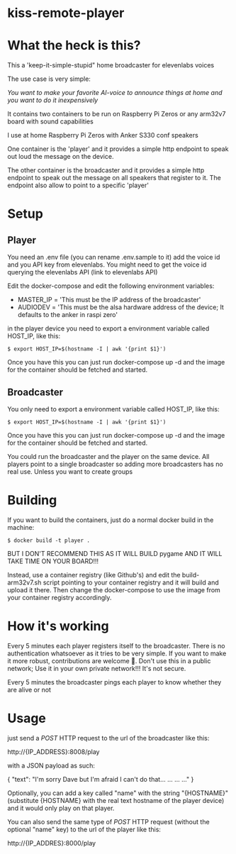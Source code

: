 kiss-remote-player
=====

# What the heck is this?

This a 'keep-it-simple-stupid" home broadcaster for elevenlabs voices

The use case is very simple: 

*You want to make your favorite AI-voice to announce things at home and you want to do it inexpensively*

It contains two containers to be run on Raspberry Pi Zeros or any arm32v7 board with sound capabilities

I use at home Raspberry Pi Zeros with Anker S330 conf speakers

One container is the 'player' and it provides a simple http endpoint to speak out loud the message on the device.

The other container is the broadcaster and it provides a simple http endpoint to speak out the message on all speakers that register to it. The endpoint also allow to point to a specific 'player'

# Setup

## Player

You need an .env file (you can rename .env.sample to it) add the voice id and you API key from elevenlabs. You might
need to get the voice id querying the elevenlabs API (link to elevenlabs API)

Edit the docker-compose and edit the following environment variables:

- MASTER_IP = 'This must be the IP address of the broadcaster'
- AUDIODEV = 'This must be the alsa hardware address of the device; It defaults to the anker in raspi zero'

in the player device you need to export a environment variable called HOST_IP, like this:

```
$ export HOST_IP=$(hostname -I | awk '{print $1}')
```

Once you have this you can just run docker-compose up -d and the image for the container should be fetched and started.

## Broadcaster

You only need to export a environment variable called HOST_IP, like this:

```
$ export HOST_IP=$(hostname -I | awk '{print $1}')
```

Once you have this you can just run docker-compose up -d and the image for the container should be fetched and started.

You could run the broadcaster and the player on the same device. All players point to a single broadcaster so adding more broadcasters has no real use. 
Unless you want to create groups

# Building

If you want to build the containers, just do a normal docker build in the machine:

```
$ docker build -t player .
```

BUT I DON'T RECOMMEND THIS AS IT WILL BUILD pygame AND IT WILL TAKE TIME ON YOUR BOARD!!!

Instead, use a container registry (like Github's) and edit the build-arm32v7.sh script pointing to your container registry and it will build and upload it there. Then change the docker-compose to use the image from your container registry accordingly.

# How it's working

Every 5 minutes each player registers itself to the broadcaster. There is no authentication whatsoever as it tries to be very simple. If you want to make it more robust, contributions are welcome 🙂. Don't use this in a public network; Use it in your own private network!!! It's not secure.

Every 5 minutes the broadcaster pings each player to know whether they are alive or not

# Usage

just send a *POST* HTTP request to the url of the broadcaster like this: 

http://{IP_ADDRESS}:8008/play 

with a JSON payload as such:

{ "text": "I'm sorry Dave but I'm afraid I can't do that... ... ... ..." }

Optionally, you can add a key called "name" with the string "{HOSTNAME}" (substitute {HOSTNAME} with the real text hostname of the player device) and it would only play on that player.

You can also send the same type of *POST* HTTP request (without the optional "name" key) to the url of the player like this:

http://{IP_ADDRES}:8000/play

